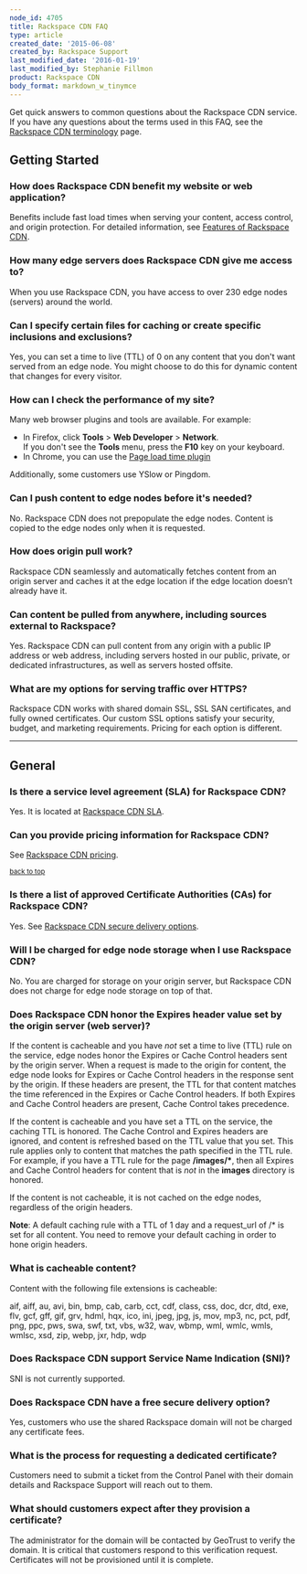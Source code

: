 ```yaml
---
node_id: 4705
title: Rackspace CDN FAQ
type: article
created_date: '2015-06-08'
created_by: Rackspace Support
last_modified_date: '2016-01-19'
last_modified_by: Stephanie Fillmon
product: Rackspace CDN
body_format: markdown_w_tinymce
---
```


<p>Get quick answers to common questions about the Rackspace CDN service. If you have any questions about the terms used in this FAQ, see the <a href="/how-to/rackspace-cdn-terminology">Rackspace CDN terminology</a> page.</p>

<h2>Getting Started</h2>

<h3>How does Rackspace CDN benefit my website or web application?</h3>

<p>Benefits include fast load times when serving your content, access control, and origin protection. For detailed information, see <a href="/how-to/features-of-rackspace-cdn">Features of Rackspace CDN</a>.</p>

<h3>How many edge servers does Rackspace CDN give me access to?</h3>

<p>When you use Rackspace CDN, you have access to over 230 edge nodes (servers) around the world.&nbsp; &nbsp;</p>

<h3>Can I specify certain files for caching or create specific inclusions and exclusions?</h3>

<p>Yes, you can set a time to live (TTL) of 0 on any content that you don't want served from an edge node. You might choose to do this for dynamic content that changes for every visitor. &nbsp;</p>

<h3>How can I check the performance of my site?</h3>

<p>Many web browser plugins and tools are available. For example:</p>

<ul>
	<li>In Firefox, click <strong>Tools</strong> &gt; <strong>Web Developer</strong> &gt; <strong>Network</strong>.<br />
	If you don't see the <strong>Tools</strong> menu, press the <strong>F10</strong> key on your keyboard.</li>
	<li>In Chrome, you can use the <a href="https://chrome.google.com/webstore/detail/page-load-time/fploionmjgeclbkemipmkogoaohcdbig?hl=en" target="_blank">Page load time plugin</a></li>
</ul>

<p>Additionally, some customers use YSlow or Pingdom.</p>

<h3>Can I push content to edge nodes before it's needed?</h3>

<p>No. Rackspace CDN does not prepopulate the edge nodes. Content is copied to the edge nodes only when it is requested.</p>

<h3>How does origin pull work?</h3>

<p>Rackspace CDN seamlessly and automatically fetches content from an origin server and caches it at the edge location if the edge location doesn’t already have it.</p>

<h3>Can content be pulled from anywhere, including sources external to Rackspace?</h3>

<p>Yes. Rackspace CDN can pull content from any origin with a public IP address or web address, including servers hosted in our public, private, or dedicated infrastructures, as well as servers hosted offsite.</p>

<h3>What are my options for serving traffic over HTTPS?</h3>

<p>Rackspace CDN works with shared domain SSL, SSL SAN certificates, and fully owned certificates. Our custom SSL options satisfy your security, budget, and marketing requirements. Pricing for each option is different.</p>

---------
<h2>General</h2>

<h3>Is there a service level agreement (SLA) for Rackspace CDN?</h3>

<p>Yes. It is located at <a href="http://www.rackspace.com/information/legal/service-level-guarantee-rackspace-cdn">Rackspace CDN SLA</a>.</p>

<h3><a id="Pricing information" name="Pricing information"></a>Can you provide pricing information for Rackspace CDN?</h3>

<p>See <a href="http://www.rackspace.com/cloud/cdn-content-delivery-network">Rackspace CDN pricing</a>.</p>

<p><sup><a href="#top">back to top</a></sup></p>

<h3><a id="certificate authorities" name="certificate authorities"></a>Is there a list of approved Certificate Authorities (CAs) for Rackspace CDN?</h3>

<p>Yes. See <a href="/how-to/rackspace-cdn-secure-delivery-options#Secure%2520origin">Rackspace CDN secure delivery options</a>.</p>

<h3>Will I be charged for edge node storage when I use Rackspace CDN?</h3>

<p>No. You are charged for storage on your origin server, but Rackspace CDN does not charge for edge node storage on top of that.</p>

<h3>Does Rackspace CDN honor the Expires header value set by the origin server (web server)?</h3>

<p>If the content is cacheable and you have <em>not</em> set a time to live (TTL) rule on the service, edge nodes honor the Expires or Cache Control headers sent by the origin server. When a request is made to the origin for content, the edge node looks for Expires or Cache Control headers in the response sent by the origin. If these headers are present, the TTL for that content matches the time referenced in the Expires or Cache Control headers. If both Expires and Cache Control headers are present, Cache Control takes precedence.</p>

<p>If the content is cacheable and you have set a TTL on the service, the caching TTL is honored. The Cache Control and Expires headers are ignored, and content is refreshed based on the TTL value that you set. This rule applies only to content that matches the path specified in the TTL rule. For example, if you have a TTL rule for the page <strong>/images/*</strong>, then all Expires and Cache Control headers for content that is <em>not</em> in the <strong>images</strong> directory is honored.</p>

<p>If the content is not cacheable, it is not cached on the edge nodes, regardless of the origin headers.</p>

<p><strong>Note</strong>: A default caching rule with a TTL of 1 day and a request_url of /* is set for all content. You need to remove your default caching in order to hone origin headers.</p>

<h3>What is cacheable content?</h3>

<p>Content with the following file extensions is cacheable:</p>

<p>aif, aiff, au, avi, bin, bmp, cab, carb, cct, cdf, class, css, doc, dcr, dtd, exe, flv, gcf, gff, gif, grv, hdml, hqx, ico, ini, jpeg, jpg, js, mov, mp3, nc, pct, pdf, png, ppc, pws, swa, swf, txt, vbs, w32, wav, wbmp, wml, wmlc, wmls, wmlsc, xsd, zip, webp, jxr, hdp, wdp</p>

<h3>Does Rackspace CDN support Service Name Indication (SNI)?</h3>

<p>SNI is not currently supported.</p>

<h3>Does Rackspace CDN have a free secure delivery option?</h3>

<p>Yes, customers who use the shared Rackspace domain will not be charged any certificate fees.</p>

<h3>What is the process for requesting a dedicated certificate?</h3>

<p>Customers need to submit a ticket from the Control Panel with their domain details and Rackspace Support will reach out to them.</p>

<h3>What should customers expect after they provision a certificate?</h3>

<p>The administrator for the domain will be contacted by GeoTrust to verify the domain. It is critical that customers respond to this verification request. Certificates will not be provisioned until it is complete.</p>

